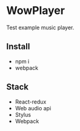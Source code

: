 # WowPlayer
Test example music player.


<h2>Install</h2>
<ul>
<li>npm i</li>
<li>webpack</li>
</ul>

<h2>Stack</h2>
<ul>
<li>React-redux</li>
<li>Web audio api</li>
<li>Stylus</li>
<li>Webpack</li>
</ul>
